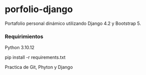 # porfolio-django
Portafolio personal dinámico utilizando Django 4.2 y Bootstrap 5.

### Requirimientos

Python 3.10.12

pip install -r requirements.txt


Practica de Git, Phyton y Django